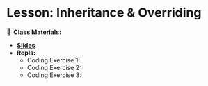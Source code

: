 <!-- .slide: data-background="./Images/header.svg" data-background-repeat="none" data-background-size="40% 40%" data-background-position="center 10%" class="header" -->
# Lesson: Inheritance & Overriding

<!-- Put a link to the slides so that students can find them -->

**📝 &nbsp;Class Materials:** 
  <!-- Put a link to the slides -->
* [**Slides**](https://docs.google.com/presentation/d/16W0KARjgyZ-csuFroFYCcZozMgLowpvU47P1bnoacZ8/edit?usp=sharing)
* **Repls:**
  * Coding Exercise 1: 
  * Coding Exercise 2: 
  * Coding Exercise 3: 
  

<!-- > -->
